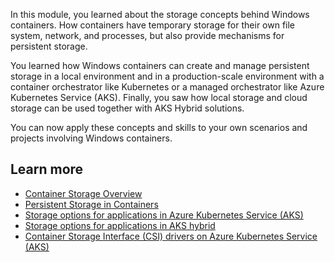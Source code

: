 In this module, you learned about the storage concepts behind Windows containers. How containers have temporary storage for their own file system, network, and processes, but also provide mechanisms for persistent storage.

You learned how Windows containers can create and manage persistent storage in a local environment and in a production-scale environment with a container orchestrator like Kubernetes or a managed orchestrator like Azure Kubernetes Service (AKS). Finally, you saw how local storage and cloud storage can be used together with AKS Hybrid solutions.  

You can now apply these concepts and skills to your own scenarios and projects involving Windows containers.

## Learn more

- [Container Storage Overview](/virtualization/windowscontainers/manage-containers/container-storage)
- [Persistent Storage in Containers](/virtualization/windowscontainers/manage-containers/persistent-storage)
- [Storage options for applications in Azure Kubernetes Service (AKS)](/azure/aks/concepts-storage)
- [Storage options for applications in AKS hybrid](/azure/aks/hybrid/concepts-storage)
- [Container Storage Interface (CSI) drivers on Azure Kubernetes Service (AKS)](/azure/aks/csi-storage-drivers)
